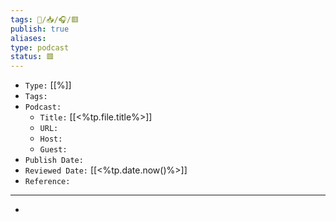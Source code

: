 ```yaml
---
tags: 🧠️/📥️/🎧️/🟥️
publish: true
aliases: 
type: podcast
status: 🟥️
---
```


- `Type:` [[%]]
- `Tags:` 
- `Podcast:` 
	- `Title:` [[<%tp.file.title%>]]
	- `URL:` 
	- `Host:` 
	- `Guest:` 
- `Publish Date:` 
- `Reviewed Date:` [[<%tp.date.now()%>]]
- `Reference:` 

---

- 
